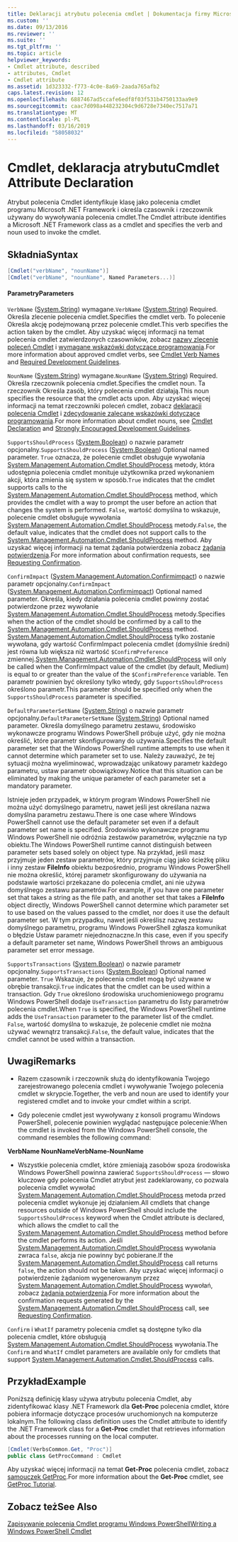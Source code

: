 ```yaml
---
title: Deklaracji atrybutu polecenia cmdlet | Dokumentacja firmy Microsoft
ms.custom: ''
ms.date: 09/13/2016
ms.reviewer: ''
ms.suite: ''
ms.tgt_pltfrm: ''
ms.topic: article
helpviewer_keywords:
- Cmdlet attribute, described
- attributes, Cmdlet
- Cmdlet attribute
ms.assetid: 1d323332-f773-4c0e-8a69-2aada765afb2
caps.latest.revision: 12
ms.openlocfilehash: 6887467ad5ccafe6edf8f03f531b4750133aa9e9
ms.sourcegitcommit: caac7d098a448232304c9d6728e7340ec7517a71
ms.translationtype: MT
ms.contentlocale: pl-PL
ms.lasthandoff: 03/16/2019
ms.locfileid: "58058032"
---
```

# <a name="cmdlet-attribute-declaration"></a><span data-ttu-id="07b12-102">Cmdlet, deklaracja atrybutu</span><span class="sxs-lookup"><span data-stu-id="07b12-102">Cmdlet Attribute Declaration</span></span>

<span data-ttu-id="07b12-103">Atrybut polecenia Cmdlet identyfikuje klasę jako polecenia cmdlet programu Microsoft .NET Framework i określa czasownik i rzeczownik używany do wywoływania polecenia cmdlet.</span><span class="sxs-lookup"><span data-stu-id="07b12-103">The Cmdlet attribute identifies a Microsoft .NET Framework class as a cmdlet and specifies the verb and noun used to invoke the cmdlet.</span></span>

## <a name="syntax"></a><span data-ttu-id="07b12-104">Składnia</span><span class="sxs-lookup"><span data-stu-id="07b12-104">Syntax</span></span>

```csharp
[Cmdlet("verbName", "nounName")]
[Cmdlet("verbName", "nounName", Named Parameters...)]
```

#### <a name="parameters"></a><span data-ttu-id="07b12-105">Parametry</span><span class="sxs-lookup"><span data-stu-id="07b12-105">Parameters</span></span>

<span data-ttu-id="07b12-106">`VerbName` ([System.String](/dotnet/api/System.String)) wymagane.</span><span class="sxs-lookup"><span data-stu-id="07b12-106">`VerbName` ([System.String](/dotnet/api/System.String)) Required.</span></span> <span data-ttu-id="07b12-107">Określa zlecenie polecenia cmdlet.</span><span class="sxs-lookup"><span data-stu-id="07b12-107">Specifies the cmdlet verb.</span></span> <span data-ttu-id="07b12-108">To polecenie Określa akcję podejmowaną przez polecenie cmdlet.</span><span class="sxs-lookup"><span data-stu-id="07b12-108">This verb specifies the action taken by the cmdlet.</span></span> <span data-ttu-id="07b12-109">Aby uzyskać więcej informacji na temat polecenia cmdlet zatwierdzonych czasowników, zobacz [nazwy zlecenie poleceń Cmdlet](./approved-verbs-for-windows-powershell-commands.md) i [wymagane wskazówki dotyczące programowania](./required-development-guidelines.md).</span><span class="sxs-lookup"><span data-stu-id="07b12-109">For more information about approved cmdlet verbs, see [Cmdlet Verb Names](./approved-verbs-for-windows-powershell-commands.md) and [Required Development Guidelines](./required-development-guidelines.md).</span></span>

<span data-ttu-id="07b12-110">`NounName` ([System.String](/dotnet/api/System.String)) wymagane.</span><span class="sxs-lookup"><span data-stu-id="07b12-110">`NounName` ([System.String](/dotnet/api/System.String)) Required.</span></span> <span data-ttu-id="07b12-111">Określa rzeczownik polecenia cmdlet.</span><span class="sxs-lookup"><span data-stu-id="07b12-111">Specifies the cmdlet noun.</span></span> <span data-ttu-id="07b12-112">Ta rzeczownik Określa zasób, który polecenia cmdlet działają.</span><span class="sxs-lookup"><span data-stu-id="07b12-112">This noun specifies the resource that the cmdlet acts upon.</span></span> <span data-ttu-id="07b12-113">Aby uzyskać więcej informacji na temat rzeczowniki poleceń cmdlet, zobacz [deklaracji polecenia Cmdlet](./cmdlet-class-declaration.md) i [zdecydowanie zalecane wskazówki dotyczące programowania](./strongly-encouraged-development-guidelines.md).</span><span class="sxs-lookup"><span data-stu-id="07b12-113">For more information about cmdlet nouns, see [Cmdlet Declaration](./cmdlet-class-declaration.md) and [Strongly Encouraged Development Guidelines](./strongly-encouraged-development-guidelines.md).</span></span>

<span data-ttu-id="07b12-114">`SupportsShouldProcess` ([System.Boolean](/dotnet/api/System.Boolean)) o nazwie parametr opcjonalny.</span><span class="sxs-lookup"><span data-stu-id="07b12-114">`SupportsShouldProcess` ([System.Boolean](/dotnet/api/System.Boolean)) Optional named parameter.</span></span> <span data-ttu-id="07b12-115">`True` oznacza, że polecenie cmdlet obsługuje wywołania [System.Management.Automation.Cmdlet.ShouldProcess](/dotnet/api/System.Management.Automation.Cmdlet.ShouldProcess) metody, która udostępnia polecenia cmdlet monituje użytkownika przed wykonaniem akcji, która zmienia się system w sposób.</span><span class="sxs-lookup"><span data-stu-id="07b12-115">`True` indicates that the cmdlet supports calls to the [System.Management.Automation.Cmdlet.ShouldProcess](/dotnet/api/System.Management.Automation.Cmdlet.ShouldProcess) method, which provides the cmdlet with a way to prompt the user before an action that changes the system is performed.</span></span> <span data-ttu-id="07b12-116">`False`, wartość domyślna to wskazuje, polecenie cmdlet obsługuje wywołania [System.Management.Automation.Cmdlet.ShouldProcess](/dotnet/api/System.Management.Automation.Cmdlet.ShouldProcess) metody.</span><span class="sxs-lookup"><span data-stu-id="07b12-116">`False`, the default value, indicates that the cmdlet does not support calls to the [System.Management.Automation.Cmdlet.ShouldProcess](/dotnet/api/System.Management.Automation.Cmdlet.ShouldProcess) method.</span></span> <span data-ttu-id="07b12-117">Aby uzyskać więcej informacji na temat żądania potwierdzenia zobacz [żądania potwierdzenia](./requesting-confirmation-from-cmdlets.md).</span><span class="sxs-lookup"><span data-stu-id="07b12-117">For more information about confirmation requests, see [Requesting Confirmation](./requesting-confirmation-from-cmdlets.md).</span></span>

<span data-ttu-id="07b12-118">`ConfirmImpact` ([System.Management.Automation.Confirmimpact](/dotnet/api/System.Management.Automation.ConfirmImpact)) o nazwie parametr opcjonalny.</span><span class="sxs-lookup"><span data-stu-id="07b12-118">`ConfirmImpact` ([System.Management.Automation.Confirmimpact](/dotnet/api/System.Management.Automation.ConfirmImpact)) Optional named parameter.</span></span> <span data-ttu-id="07b12-119">Określa, kiedy działania polecenia cmdlet powinny zostać potwierdzone przez wywołanie [System.Management.Automation.Cmdlet.ShouldProcess](/dotnet/api/System.Management.Automation.Cmdlet.ShouldProcess) metody.</span><span class="sxs-lookup"><span data-stu-id="07b12-119">Specifies when the action of the cmdlet should be confirmed by a call to the [System.Management.Automation.Cmdlet.ShouldProcess](/dotnet/api/System.Management.Automation.Cmdlet.ShouldProcess) method.</span></span> <span data-ttu-id="07b12-120">[System.Management.Automation.Cmdlet.ShouldProcess](/dotnet/api/System.Management.Automation.Cmdlet.ShouldProcess) tylko zostanie wywołana, gdy wartość ConfirmImpact polecenia cmdlet (domyślnie średni) jest równa lub większa niż wartość `$ConfirmPreference` zmiennej.</span><span class="sxs-lookup"><span data-stu-id="07b12-120">[System.Management.Automation.Cmdlet.ShouldProcess](/dotnet/api/System.Management.Automation.Cmdlet.ShouldProcess) will only be called when the ConfirmImpact value of the cmdlet (by default, Medium) is equal to or greater than the value of the `$ConfirmPreference` variable.</span></span> <span data-ttu-id="07b12-121">Ten parametr powinien być określony tylko wtedy, gdy `SupportsShouldProcess` określono parametr.</span><span class="sxs-lookup"><span data-stu-id="07b12-121">This parameter should be specified only when the `SupportsShouldProcess` parameter is specified.</span></span>

<span data-ttu-id="07b12-122">`DefaultParameterSetName` ([System.String](/dotnet/api/System.String)) o nazwie parametr opcjonalny.</span><span class="sxs-lookup"><span data-stu-id="07b12-122">`DefaultParameterSetName` ([System.String](/dotnet/api/System.String)) Optional named parameter.</span></span> <span data-ttu-id="07b12-123">Określa domyślnego parametru zestawu, środowisko wykonawcze programu Windows PowerShell próbuje użyć, gdy nie można określić, które parametr skonfigurowany do używania.</span><span class="sxs-lookup"><span data-stu-id="07b12-123">Specifies the default parameter set that the Windows PowerShell runtime attempts to use when it cannot determine which parameter set to use.</span></span> <span data-ttu-id="07b12-124">Należy zauważyć, że tej sytuacji można wyeliminować, wprowadzając unikatowy parametr każdego parametru, ustaw parametr obowiązkowy.</span><span class="sxs-lookup"><span data-stu-id="07b12-124">Notice that this situation can be eliminated by making the unique parameter of each parameter set a mandatory parameter.</span></span>

<span data-ttu-id="07b12-125">Istnieje jeden przypadek, w którym program Windows PowerShell nie można użyć domyślnego parametru, nawet jeśli jest określana nazwa domyślna parametru zestawu.</span><span class="sxs-lookup"><span data-stu-id="07b12-125">There is one case where Windows PowerShell cannot use the default parameter set even if a default parameter set name is specified.</span></span> <span data-ttu-id="07b12-126">Środowisko wykonawcze programu Windows PowerShell nie odróżnia zestawów parametrów, wyłącznie na typ obiektu.</span><span class="sxs-lookup"><span data-stu-id="07b12-126">The Windows PowerShell runtime cannot distinguish between parameter sets based solely on object type.</span></span> <span data-ttu-id="07b12-127">Na przykład, jeśli masz przyjmuje jeden zestaw parametrów, który przyjmuje ciąg jako ścieżkę pliku i inny zestaw **FileInfo** obiektu bezpośrednio, programu Windows PowerShell nie można określić, której parametr skonfigurowany do używania na podstawie wartości przekazane do polecenia cmdlet, ani nie używa domyślnego zestawu parametrów.</span><span class="sxs-lookup"><span data-stu-id="07b12-127">For example, if you have one parameter set that takes a string as the file path, and another set that takes a **FileInfo** object directly, Windows PowerShell cannot determine which parameter set to use based on the values passed to the cmdlet, nor does it use the default parameter set.</span></span> <span data-ttu-id="07b12-128">W tym przypadku, nawet jeśli określisz nazwę zestawu domyślnego parametru, programu Windows PowerShell zgłasza komunikat o błędzie Ustaw parametr niejednoznaczne.</span><span class="sxs-lookup"><span data-stu-id="07b12-128">In this case, even if you specify a default parameter set name, Windows PowerShell throws an ambiguous parameter set error message.</span></span>

<span data-ttu-id="07b12-129">`SupportsTransactions` ([System.Boolean](/dotnet/api/System.Boolean)) o nazwie parametr opcjonalny.</span><span class="sxs-lookup"><span data-stu-id="07b12-129">`SupportsTransactions` ([System.Boolean](/dotnet/api/System.Boolean)) Optional named parameter.</span></span> <span data-ttu-id="07b12-130">`True` Wskazuje, że polecenia cmdlet mogą być używane w obrębie transakcji.</span><span class="sxs-lookup"><span data-stu-id="07b12-130">`True` indicates that the cmdlet can be used within a transaction.</span></span> <span data-ttu-id="07b12-131">Gdy `True` określono środowiska uruchomieniowego programu Windows PowerShell dodaje `UseTransaction` parametru do listy parametrów polecenia cmdlet.</span><span class="sxs-lookup"><span data-stu-id="07b12-131">When `True` is specified, the Windows PowerShell runtime adds the `UseTransaction` parameter to the parameter list of the cmdlet.</span></span> <span data-ttu-id="07b12-132">`False`, wartość domyślna to wskazuje, że polecenie cmdlet nie można używać wewnątrz transakcji.</span><span class="sxs-lookup"><span data-stu-id="07b12-132">`False`, the default value, indicates that the cmdlet cannot be used within a transaction.</span></span>

## <a name="remarks"></a><span data-ttu-id="07b12-133">Uwagi</span><span class="sxs-lookup"><span data-stu-id="07b12-133">Remarks</span></span>

- <span data-ttu-id="07b12-134">Razem czasownik i rzeczownik służą do identyfikowania Twojego zarejestrowanego polecenia cmdlet i wywoływanie Twojego polecenia cmdlet w skrypcie.</span><span class="sxs-lookup"><span data-stu-id="07b12-134">Together, the verb and noun are used to identify your registered cmdlet and to invoke your cmdlet within a script.</span></span>

- <span data-ttu-id="07b12-135">Gdy polecenie cmdlet jest wywoływany z konsoli programu Windows PowerShell, polecenie powinien wyglądać następujące polecenie:</span><span class="sxs-lookup"><span data-stu-id="07b12-135">When the cmdlet is invoked from the Windows PowerShell console, the command resembles the following command:</span></span>

<span data-ttu-id="07b12-136">**VerbName NounName**</span><span class="sxs-lookup"><span data-stu-id="07b12-136">**VerbName-NounName**</span></span>

- <span data-ttu-id="07b12-137">Wszystkie polecenia cmdlet, które zmieniają zasobów spoza środowiska Windows PowerShell powinna zawierać `SupportsShouldProcess` — słowo kluczowe gdy polecenia Cmdlet atrybut jest zadeklarowany, co pozwala polecenia cmdlet wywołać [System.Management.Automation.Cmdlet.ShouldProcess](/dotnet/api/System.Management.Automation.Cmdlet.ShouldProcess) metoda przed polecenia cmdlet wykonuje jej działaniem.</span><span class="sxs-lookup"><span data-stu-id="07b12-137">All cmdlets that change resources outside of Windows PowerShell should include the `SupportsShouldProcess` keyword when the Cmdlet attribute is declared, which allows the cmdlet to call the [System.Management.Automation.Cmdlet.ShouldProcess](/dotnet/api/System.Management.Automation.Cmdlet.ShouldProcess) method before the cmdlet performs its action.</span></span> <span data-ttu-id="07b12-138">Jeśli [System.Management.Automation.Cmdlet.ShouldProcess](/dotnet/api/System.Management.Automation.Cmdlet.ShouldProcess) wywołania zwraca `false`, akcja nie powinny być pobierane.</span><span class="sxs-lookup"><span data-stu-id="07b12-138">If the [System.Management.Automation.Cmdlet.ShouldProcess](/dotnet/api/System.Management.Automation.Cmdlet.ShouldProcess) call returns `false`, the action should not be taken.</span></span> <span data-ttu-id="07b12-139">Aby uzyskać więcej informacji o potwierdzenie żądaniom wygenerowanym przez [System.Management.Automation.Cmdlet.ShouldProcess](/dotnet/api/System.Management.Automation.Cmdlet.ShouldProcess) wywołań, zobacz [żądania potwierdzenia](./requesting-confirmation-from-cmdlets.md).</span><span class="sxs-lookup"><span data-stu-id="07b12-139">For more information about the confirmation requests generated by the [System.Management.Automation.Cmdlet.ShouldProcess](/dotnet/api/System.Management.Automation.Cmdlet.ShouldProcess) call, see [Requesting Confirmation](./requesting-confirmation-from-cmdlets.md).</span></span>

<span data-ttu-id="07b12-140">`Confirm` i `WhatIf` parametry polecenia cmdlet są dostępne tylko dla polecenia cmdlet, które obsługują [System.Management.Automation.Cmdlet.ShouldProcess](/dotnet/api/System.Management.Automation.Cmdlet.ShouldProcess) wywołania.</span><span class="sxs-lookup"><span data-stu-id="07b12-140">The `Confirm` and `WhatIf` cmdlet parameters are available only for cmdlets that support [System.Management.Automation.Cmdlet.ShouldProcess](/dotnet/api/System.Management.Automation.Cmdlet.ShouldProcess) calls.</span></span>

## <a name="example"></a><span data-ttu-id="07b12-141">Przykład</span><span class="sxs-lookup"><span data-stu-id="07b12-141">Example</span></span>

<span data-ttu-id="07b12-142">Poniższą definicję klasy używa atrybutu polecenia Cmdlet, aby zidentyfikować klasy .NET Framework dla **Get-Proc** polecenia cmdlet, które pobiera informacje dotyczące procesów uruchomionych na komputerze lokalnym.</span><span class="sxs-lookup"><span data-stu-id="07b12-142">The following class definition uses the Cmdlet attribute to identify the .NET Framework class for a **Get-Proc** cmdlet that retrieves information about the processes running on the local computer.</span></span>

```csharp
[Cmdlet(VerbsCommon.Get, "Proc")]
public class GetProcCommand : Cmdlet
```

<span data-ttu-id="07b12-143">Aby uzyskać więcej informacji na temat **Get-Proc** polecenia cmdlet, zobacz [samouczek GetProc](./getproc-tutorial.md).</span><span class="sxs-lookup"><span data-stu-id="07b12-143">For more information about the **Get-Proc** cmdlet, see [GetProc Tutorial](./getproc-tutorial.md).</span></span>

## <a name="see-also"></a><span data-ttu-id="07b12-144">Zobacz też</span><span class="sxs-lookup"><span data-stu-id="07b12-144">See Also</span></span>

[<span data-ttu-id="07b12-145">Zapisywanie polecenia Cmdlet programu Windows PowerShell</span><span class="sxs-lookup"><span data-stu-id="07b12-145">Writing a Windows PowerShell Cmdlet</span></span>](./writing-a-windows-powershell-cmdlet.md)

